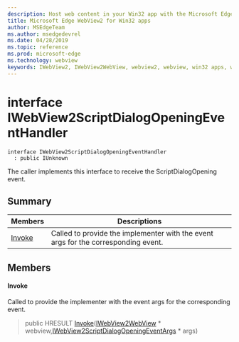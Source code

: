 ```yaml
---
description: Host web content in your Win32 app with the Microsoft Edge WebView2 control
title: Microsoft Edge WebView2 for Win32 apps
author: MSEdgeTeam
ms.author: msedgedevrel
ms.date: 04/28/2019
ms.topic: reference
ms.prod: microsoft-edge
ms.technology: webview
keywords: IWebView2, IWebView2WebView, webview2, webview, win32 apps, win32, edge
---
```


# interface IWebView2ScriptDialogOpeningEventHandler 

```
interface IWebView2ScriptDialogOpeningEventHandler
  : public IUnknown
```

The caller implements this interface to receive the ScriptDialogOpening event.

## Summary

 Members                        | Descriptions
--------------------------------|---------------------------------------------
[Invoke](#invoke) | Called to provide the implementer with the event args for the corresponding event.

## Members

#### Invoke 

Called to provide the implementer with the event args for the corresponding event.

> public HRESULT [Invoke](#interface_i_web_view2_script_dialog_opening_event_handler_1af7224bf970411d54ae407aad75573a00)([IWebView2WebView](IWebView2WebView.md#interface_i_web_view2_web_view) * webview,[IWebView2ScriptDialogOpeningEventArgs](IWebView2ScriptDialogOpeningEventArgs.md#interface_i_web_view2_script_dialog_opening_event_args) * args)

